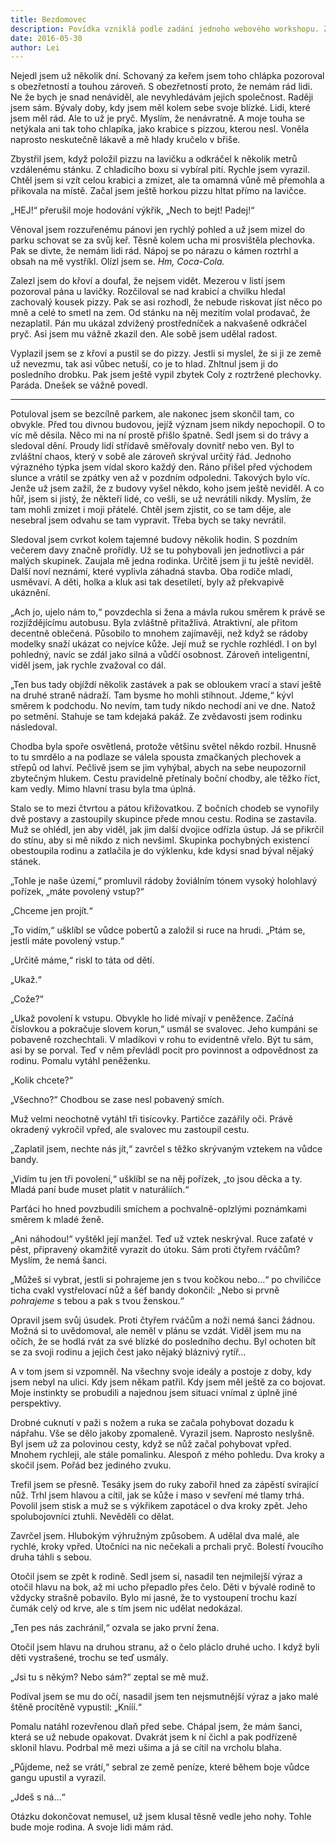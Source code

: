 ```yaml
---
title: Bezdomovec
description: Povídka vzniklá podle zadání jednoho webového workshopu. Zadání v komentářích. Asi jsem ho nesplnil plně, ale snažil jsem se ;)
date: 2016-05-30
author: Lei
---
```


Nejedl jsem už několik dní. Schovaný za keřem jsem toho chlápka pozoroval s obezřetností a touhou zároveň. S obezřetností proto, že nemám rád lidi. Ne že bych je snad nenáviděl, ale nevyhledávám jejich společnost. Raději jsem sám. Bývaly doby, kdy jsem měl kolem sebe svoje blízké. Lidi, které jsem měl rád. Ale to už je pryč. Myslím, že nenávratně. A moje touha se netýkala ani tak toho chlapíka, jako krabice s pizzou, kterou nesl. Voněla naprosto neskutečně lákavě a mě hlady kručelo v břiše.

Zbystřil jsem, když položil pizzu na lavičku a odkráčel k několik metrů vzdálenému stánku. Z chladicího boxu si vybíral pití. Rychle jsem vyrazil. Chtěl jsem si vzít celou krabici a zmizet, ale ta omamná vůně mě přemohla a přikovala na místě. Začal jsem ještě horkou pizzu hltat přímo na lavičce.

„HEJ!“ přerušil moje hodování výkřik, „Nech to bejt! Padej!“

Věnoval jsem rozzuřenému pánovi jen rychlý pohled a už jsem mizel do parku schovat se za svůj keř. Těsně kolem ucha mi prosvištěla plechovka. Pak se divte, že nemám lidi rád. Nápoj se po nárazu o kámen roztrhl a obsah na mě vystříkl. Olízl jsem se. _Hm, Coca-Cola._

Zalezl jsem do křoví a doufal, že nejsem vidět. Mezerou v listí jsem pozoroval pána u lavičky. Rozčiloval se nad krabicí a chvilku hledal zachovalý kousek pizzy. Pak se asi rozhodl, že nebude riskovat jíst něco po mně a celé to smetl na zem. Od stánku na něj mezitím volal prodavač, že nezaplatil. Pán mu ukázal zdvižený prostředníček a nakvašeně odkráčel pryč. Asi jsem mu vážně zkazil den. Ale sobě jsem udělal radost.

Vyplazil jsem se z křoví a pustil se do pizzy. Jestli si myslel, že si ji ze země už nevezmu, tak asi vůbec netuší, co je to hlad. Zhltnul jsem ji do posledního drobku. Pak jsem ještě vypil zbytek Coly z roztržené plechovky. Paráda. Dnešek se vážně povedl.

<hr data-content="* * *">

Potuloval jsem se bezcílně parkem, ale nakonec jsem skončil tam, co obvykle. Před tou divnou budovou, jejíž význam jsem nikdy nepochopil. O to víc mě děsila. Něco mi na ní prostě přišlo špatně. Sedl jsem si do trávy a sledoval dění. Proudy lidí střídavě směřovaly dovnitř nebo ven. Byl to zvláštní chaos, který v sobě ale zároveň skrýval určitý řád. Jednoho výrazného týpka jsem vídal skoro každý den. Ráno přišel před východem slunce a vrátil se zpátky ven až v pozdním odpoledni. Takových bylo víc. Jenže už jsem zažil, že z budovy vyšel někdo, koho jsem ještě neviděl. A co hůř, jsem si jistý, že někteří lidé, co vešli, se už nevrátili nikdy. Myslím, že tam mohli zmizet i moji přátelé. Chtěl jsem zjistit, co se tam děje, ale nesebral jsem odvahu se tam vypravit. Třeba bych se taky nevrátil.

Sledoval jsem cvrkot kolem tajemné budovy několik hodin. S pozdním večerem davy značně prořídly. Už se tu pohybovali jen jednotlivci a pár malých skupinek. Zaujala mě jedna rodinka. Určitě jsem ji tu ještě neviděl. Další noví neznámí, které vyplivla záhadná stavba. Oba rodiče mladí, usměvaví. A děti, holka a kluk asi tak desetiletí, byly až překvapivě ukáznění.

„Ach jo, ujelo nám to,“ povzdechla si žena a mávla rukou směrem k právě se rozjíždějícímu autobusu. Byla zvláštně přitažlivá. Atraktivní, ale přitom decentně oblečená. Působilo to mnohem zajímavěji, než když se rádoby modelky snaží ukázat co nejvíce kůže. Její muž se rychle rozhlédl. I on byl pohledný, navíc se zdál jako silná a vůdčí osobnost. Zároveň inteligentní, viděl jsem, jak rychle zvažoval co dál.

„Ten bus tady objíždí několik zastávek a pak se obloukem vrací a staví ještě na druhé straně nádraží. Tam bysme ho mohli stihnout. Jdeme,“ kývl směrem k podchodu. No nevím, tam tudy nikdo nechodí ani ve dne. Natož po setmění. Stahuje se tam kdejaká pakáž. Ze zvědavosti jsem rodinku následoval.

Chodba byla spoře osvětlená, protože většinu světel někdo rozbil. Hnusně to tu smrdělo a na podlaze se válela spousta zmačkaných plechovek a střepů od lahví. Pečlivě jsem se jim vyhýbal, abych na sebe neupozornil zbytečným hlukem. Cestu pravidelně přetínaly boční chodby, ale těžko říct, kam vedly. Mimo hlavní trasu byla tma úplná.

Stalo se to mezi čtvrtou a pátou křižovatkou. Z bočních chodeb se vynořily dvě postavy a zastoupily skupince přede mnou cestu. Rodina se zastavila. Muž se ohlédl, jen aby viděl, jak jim další dvojice odřízla ústup. Já se přikrčil do stínu, aby si mě nikdo z nich nevšiml. Skupinka pochybných existencí obestoupila rodinu a zatlačila je do výklenku, kde kdysi snad býval nějaký stánek.

„Tohle je naše území,“ promluvil rádoby žoviálním tónem vysoký holohlavý pořízek, „máte povolený vstup?“

„Chceme jen projít.“

„To vidím,“ ušklíbl se vůdce pobertů a založil si ruce na hrudi. „Ptám se, jestli máte povolený vstup.“

„Určitě máme,“ riskl to táta od dětí.

„Ukaž.“

„Cože?“

„Ukaž povolení k vstupu. Obvykle ho lidé mívají v peněžence. Začíná číslovkou a pokračuje slovem korun,“ usmál se svalovec. Jeho kumpáni se pobaveně rozchechtali. V mladíkovi v rohu to evidentně vřelo. Být tu sám, asi by se porval. Teď v něm převládl pocit pro povinnost a odpovědnost za rodinu. Pomalu vytáhl peněženku.

„Kolik chcete?“

„Všechno?“ Chodbou se zase nesl pobavený smích.

Muž velmi neochotně vytáhl tři tisícovky. Partičce zazářily oči. Právě okradený vykročil vpřed, ale svalovec mu zastoupil cestu.

„Zaplatil jsem, nechte nás jít,“ zavrčel s těžko skrývaným vztekem na vůdce bandy.

„Vidím tu jen tři povolení,“ ušklíbl se na něj pořízek, „to jsou děcka a ty. Mladá paní bude muset platit v naturáliích.“

Parťáci ho hned povzbudili smíchem a pochvalně-oplzlými poznámkami směrem k mladé ženě.

„Ani náhodou!“ vyštěkl její manžel. Teď už vztek neskrýval. Ruce zaťaté v pěst, připravený okamžitě vyrazit do útoku. Sám proti čtyřem rváčům? Myslím, že nemá šanci.

„Můžeš si vybrat, jestli si pohrajeme jen s tvou kočkou nebo…“ po chviličce ticha cvakl vystřelovací nůž a šéf bandy dokončil: „Nebo si prvně _pohrajeme_ s tebou a pak s tvou ženskou.“

Opravil jsem svůj úsudek. Proti čtyřem rváčům a noži nemá šanci žádnou. Možná si to uvědomoval, ale neměl v plánu se vzdát. Viděl jsem mu na očích, že se hodlá rvát za své blízké do posledního dechu. Byl ochoten bít se za svoji rodinu a jejich čest jako nějaký bláznivý rytíř…

A v tom jsem si vzpomněl. Na všechny svoje ideály a postoje z doby, kdy jsem nebyl na ulici. Kdy jsem někam patřil. Kdy jsem měl ještě za co bojovat. Moje instinkty se probudili a najednou jsem situaci vnímal z úplně jiné perspektivy.

Drobné cuknutí v paži s nožem a ruka se začala pohybovat dozadu k nápřahu. Vše se dělo jakoby zpomaleně. Vyrazil jsem. Naprosto neslyšně. Byl jsem už za polovinou cesty, když se nůž začal pohybovat vpřed. Mnohem rychleji, ale stále pomalinku. Alespoň z mého pohledu. Dva kroky a skočil jsem. Pořád bez jediného zvuku.

Trefil jsem se přesně. Tesáky jsem do ruky zabořil hned za zápěstí svírající nůž. Trhl jsem hlavou a cítil, jak se kůže i maso v sevření mé tlamy trhá. Povolil jsem stisk a muž se s výkřikem zapotácel o dva kroky zpět. Jeho spolubojovníci ztuhli. Nevěděli co dělat.

Zavrčel jsem. Hlubokým výhružným způsobem. A udělal dva malé, ale rychlé, kroky vpřed. Útočníci na nic nečekali a prchali pryč. Bolestí řvoucího druha táhli s sebou.

Otočil jsem se zpět k rodině. Sedl jsem si, nasadil ten nejmilejší výraz a otočil hlavu na bok, až mi ucho přepadlo přes čelo. Děti v bývalé rodině to vždycky strašně pobavilo. Bylo mi jasné, že to vystoupení trochu kazí čumák celý od krve, ale s tím jsem nic udělat nedokázal.

„Ten pes nás zachránil,“ ozvala se jako první žena.

Otočil jsem hlavu na druhou stranu, až o čelo pláclo druhé ucho. I když byli děti vystrašené, trochu se teď usmály.

„Jsi tu s někým? Nebo sám?“ zeptal se mě muž.

Podíval jsem se mu do očí, nasadil jsem ten nejsmutnější výraz a jako malé štěně procítěně vypustil: „Knííí.“

Pomalu natáhl rozevřenou dlaň před sebe. Chápal jsem, že mám šanci, která se už nebude opakovat. Dvakrát jsem k ní čichl a pak podřízeně sklonil hlavu. Podrbal mě mezi ušima a já se cítil na vrcholu blaha.

„Půjdeme, než se vrátí,“ sebral ze země peníze, které během boje vůdce gangu upustil a vyrazil.

„Jdeš s ná…“

Otázku dokončovat nemusel, už jsem klusal těsně vedle jeho nohy. Tohle bude moje rodina. A svoje lidi mám rád.
